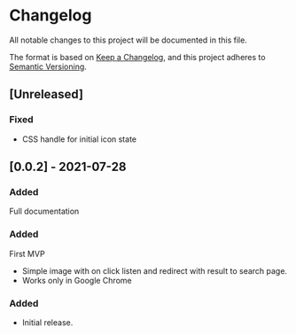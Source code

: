 # Changelog

All notable changes to this project will be documented in this file.

The format is based on [Keep a Changelog](https://keepachangelog.com/en/1.0.0/),
and this project adheres to [Semantic Versioning](https://semver.org/spec/v2.0.0.html).

## [Unreleased]

### Fixed
- CSS handle for initial icon state

## [0.0.2] - 2021-07-28
### Added
Full documentation 

### Added 
First MVP
- Simple image with on click listen and redirect with result to search page.
- Works only in Google Chrome

### Added
- Initial release.
